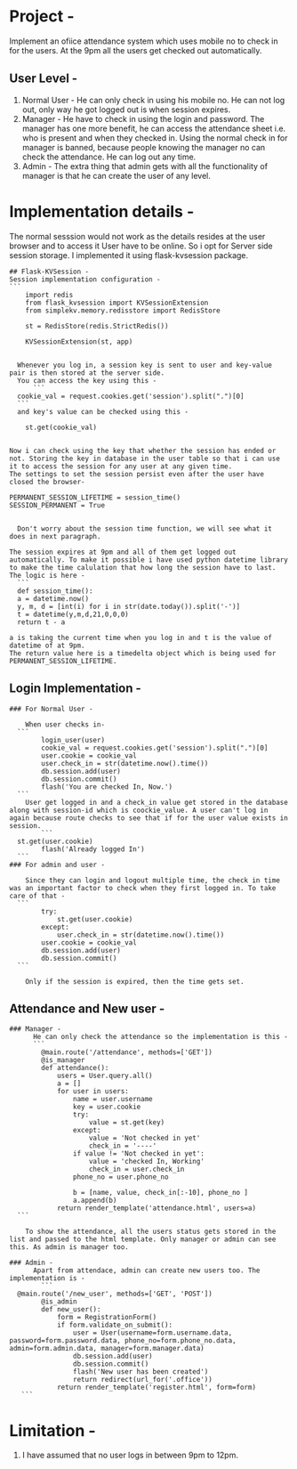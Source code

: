 # Project - 

Implement an ofiice attendance system which uses mobile no to check in for the users. At the 9pm all the users get checked out automatically.


## User Level - 

1. Normal User - He can only check in using his mobile no. He can not log out, only way he got logged out is when session expires.
2. Manager - He have to check in using the login and password. The manager has one more benefit, he can access the attendance sheet i.e. who is present and when they checked in. Using the normal check in for manager is banned, because people knowing the manager no can check the attendance. He can log out any time. 
3. Admin - The extra thing that admin gets with all the functionality of manager is that he can create the user of any level.

# Implementation details - 

The normal sesssion would not work as the details resides at the user browser and to access it User have to be online.
So i opt for Server side session storage. I implemented it using flask-kvsession package.

	## Flask-KVSession - 
	Session implementation configuration - 
	```	
		import redis
		from flask_kvsession import KVSessionExtension
		from simplekv.memory.redisstore import RedisStore

		st = RedisStore(redis.StrictRedis())

		KVSessionExtension(st, app)
  ```

	Whenever you log in, a session key is sent to user and key-value pair is then stored at the server side.
	You can access the key using this - 
		```
    cookie_val = request.cookies.get('session').split(".")[0]
    ```
	and key's value can be checked using this - 
  ```
		st.get(cookie_val)
  ```
  
Now i can check using the key that whether the session has ended or not. Storing the key in database in the user table so that i can use it to access the session for any user at any given time.
The settings to set the session persist even after the user have closed the browser-
  ```
	PERMANENT_SESSION_LIFETIME = session_time()
	SESSION_PERMANENT = True
  ```
  
	Don't worry about the session time function, we will see what it does in next paragraph.

The session expires at 9pm and all of them get logged out automatically. To make it possible i have used python datetime library to make the time calulation that how long the session have to last. The logic is here - 
	```
	def session_time():
	a = datetime.now()
	y, m, d = [int(i) for i in str(date.today()).split('-')]
	t = datetime(y,m,d,21,0,0,0)
	return t - a
  ```
	a is taking the current time when you log in and t is the value of datetime of at 9pm.
	The return value here is a timedelta object which is being used for PERMANENT_SESSION_LIFETIME.

## Login Implementation - 
	### For Normal User - 

		When user checks in- 
      ```
			login_user(user)
			cookie_val = request.cookies.get('session').split(".")[0]
			user.cookie = cookie_val
			user.check_in = str(datetime.now().time())
			db.session.add(user)
			db.session.commit()
			flash('You are checked In, Now.')
      ```
		User get logged in and a check_in value get stored in the database along with session-id which is coockie_value. A user can't log in again because route checks to see that if for the user value exists in session.
			```
      st.get(user.cookie)
			flash('Already logged In')
      ```
	### For admin and user - 

		Since they can login and logout multiple time, the check in time was an important factor to check when they first logged in. To take care of that -
      ```
			try:
				st.get(user.cookie)
			except:
				user.check_in = str(datetime.now().time())
			user.cookie = cookie_val
			db.session.add(user)
			db.session.commit() 
      ```
      
		Only if the session is expired, then the time gets set.

## Attendance and New user - 
	### Manager - 
		  He can only check the attendance so the implementation is this - 
		  ```	
			@main.route('/attendance', methods=['GET'])
			@is_manager
			def attendance():
				users = User.query.all()
				a = []
				for user in users:
					name = user.username
					key = user.cookie
					try:
						value = st.get(key)
					except:
						value = 'Not checked in yet'
						check_in = '----'
					if value != 'Not checked in yet':
						value = 'checked In, Working'
						check_in = user.check_in
					phone_no = user.phone_no

					b = [name, value, check_in[:-10], phone_no ]
					a.append(b)
				return render_template('attendance.html', users=a)
      ```
      
		To show the attendance, all the users status gets stored in the list and passed to the html template. Only manager or admin can see this. As admin is manager too.

	### Admin - 
		  Apart from attendace, admin can create new users too. The implementation is - 
			```
      @main.route('/new_user', methods=['GET', 'POST'])
			@is_admin
			def new_user():
				form = RegistrationForm()
				if form.validate_on_submit():
					user = User(username=form.username.data, password=form.password.data, phone_no=form.phone_no.data, admin=form.admin.data, manager=form.manager.data)
					db.session.add(user)
					db.session.commit()
					flash('New user has been created')
					return redirect(url_for('.office'))
				return render_template('register.html', form=form)
       ```

# Limitation - 
1. I have assumed that no user logs in between 9pm to 12pm.

